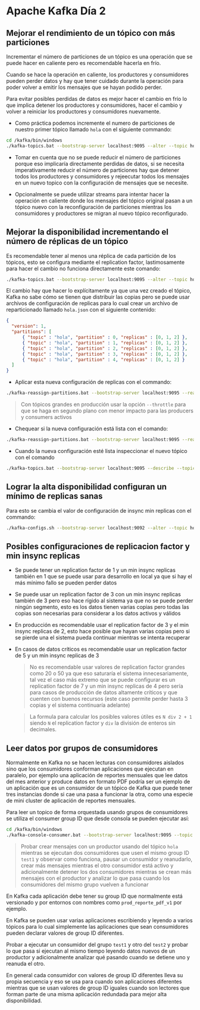 # Apache Kafka Día 2

## Mejorar el rendimiento de un tópico con más particiones

Incrementar el número de particiones de un tópico es una operación que se puede
hacer en caliente pero es recomendable hacerla en frío.

Cuando se hace la operación en caliente, los productores y consumidores pueden
perder datos y hay que tener cuidado durante la operación para poder volver
a emitir los mensajes que se hayan podido perder.

Para evitar posibles perdidas de datos es mejor hacer el cambio en frío lo que
implica detener los productores y consumidores, hacer el cambio y volver a
reiniciar los productores y consumidores nuevamente.

* Como práctica podemos incremente el numero de particiones de nuestro primer
  tópico llamado `hola` con el siguiente commando:

```bash
cd /kafka/bin/windows
./kafka-topics.bat --bootstrap-server localhost:9095 --alter --topic hola --partitions 5
```

* Tomar en cuenta que no se puede reducir el número de particiones porque eso
  implicaría directamente perdidas de datos, si se necesita imperativamente
  reducir el número de particiones hay que detener todos los productores y
  consumidores y rejeecutar todos los mensajes en un nuevo topico con la
  configuración de mensajes que se necesite.

* Opcionalmente se puede utilizar streams para intentar hacer la operación en
  caliente donde los mensajes del tópico original pasan a un tópico nuevo
  con la reconfiguración de particiones mientras los consumidores y productores
  se migran al nuevo tópico reconfigurado.

## Mejorar la disponibilidad incrementando el número de réplicas de un tópico

Es recomendable tener al menos una réplica de cada partición de los tópicos,
esto se configura mediante el replication factor, lastimosamente para hacer el
cambio no funciona directamente este comando:

```bash
./kafka-topics.bat --bootstrap-server localhost:9095 --alter --topic hola --partitions 5 --replication-factor 3
```

El cambio hay que hacer lo explícitamente ya que una vez creado el tópico,
Kafka no sabe cómo se tienen que distribuir las copias pero se puede usar
archivos de configuración de replicas para lo cual crear un archivo de
reparticionado llamado `hola.json` con el siguiente contenido:

```json
{
  "version": 1,
  "partitions": [
      { "topic" : "hola", "partition" : 0, "replicas" : [0, 1, 2] },
      { "topic" : "hola", "partition" : 1, "replicas" : [0, 1, 2] },
      { "topic" : "hola", "partition" : 2, "replicas" : [0, 1, 2] },
      { "topic" : "hola", "partition" : 3, "replicas" : [0, 1, 2] },
      { "topic" : "hola", "partition" : 4, "replicas" : [0, 1, 2] }
  ]
}
```

* Aplicar esta nueva configuración de replicas con el commando:

```bash
./kafka-reassign-partitions.bat --bootstrap-server localhost:9095 --reassignment-json-file hola.json --execute
```

> Con tópicos grandes en producción usar la opción `--throttle` para que se
  haga en segundo plano con menor impacto para las producers y consumers activos

* Chequear si la nueva configuración está lista con el comando:

```bash
./kafka-reassign-partitions.bat --bootstrap-server localhost:9095 --reassignment-json-file hola.json --verify
```

* Cuando la nueva configuración esté lista inspeccionar el nuevo tópico con el comando

```bash
./kafka-topics.bat --bootstrap-server localhost:9095 --describe --topic hola
```

## Lograr la alta disponibilidad configuran un mínimo de replicas sanas

Para esto se cambia el valor de configuración de insync min replicas con el
commando:

```bash
./kafka-configs.sh --bootstrap-server localhost:9092 --alter --topic hola --add-config min.insync.replicas=2
```

## Posibles configuraciones de replicacion factor y min insync replicas

* Se puede tener un replication factor de 1 y un min insync replicas también en
  1 que se puede usar para desarrollo en local ya que si hay el más mínimo fallo
  se pueden perder datos

* Se puede usar un replication factor de 3 con un min insync replicas también de
  3 pero eso hace rígido al sistema ya que no se puede perder ningún segmento,
  esto es los datos tienen varias copias pero todas las copias son necesarias
  para considerar a los datos activos y válidos

* En producción es recomendable usar el replication factor de 3 y el min insync
  replicas de 2, esto hace posible que hayan varias copias pero si se pierde una
  el sistema pueda continuar mientras se intenta recuperar

* En casos de datos críticos es recomendable usar un replication factor de 5 y
  un min insync replicas de 3

  > No es recomendable usar valores de replication factor grandes como 20 o 50
    ya que eso saturaría el sistema innecesariamente, tal vez el caso más
    extremo que se puede configurar es un replication factor de 7 y un min
    insync replicas de 4 pero sería para casos de producción de datos altamente
    críticos y que cuenten con buenos recursos (este caso permite perder hasta
    3 copias y el sistema continuaría adelante)

  > La formula para calcular los posibles valores útiles es `N div 2 + 1` siendo
    `N` el replication factor y `div` la división de enteros sin decimales.

## Leer datos por grupos de consumidores

Normalmente en Kafka no se hacen lecturas con consumidores aislados sino que
los consumidores conforman aplicaciones que ejecutan en paralelo, por ejemplo
una aplicación de reportes mensuales que lee datos del mes anterior y produce
datos en formato PDF podría ser un ejemplo de un aplicación que es un consumidor
de un tópico de Kafka que puede tener tres instancias donde si cae una pasa a
funcionar la otra, como una especie de mini cluster de aplicación de reportes
mensuales.

Para leer un topico de forma orquestada usando grupos de consumidores se utiliza
el consumer group ID que desde consola se pueden ejecutar así:

```bash
cd /kafka/bin/windows
./kafka-console-consumer.bat --bootstrap-server localhost:9095 --topic hola --group test1
```

> Probar crear mensajes con un productor usando del tópico `hola` mientras se
  ejecutan dos consumidores que usen el mismo group ID `test1` y observar como
  funciona, pausar un consumidor y reanudarlo, crear más mensajes mientras el
  otro consumidor está activo y adicionalmente detener los dos consumidores
  mientras se crean más mensajes con el productor y analizar lo que pasa cuando
  los consumidores del mismo grupo vuelven a funcionar

En Kafka cada aplicación debe tener su group ID que normalmente está versionado
y por entornos con nombres como `prod_reporte_pdf_v1` por ejemplo.

En Kafka se pueden usar varias aplicaciones escribiendo y leyendo a varios
tópicos para lo cual simplemente las aplicaciones que sean consumidores pueden
declarar valores de group ID diferentes.

Probar a ejecutar un consumidor del grupo `test1` y otro del `test2` y probar
lo que pasa si ejecutan al mismo tiempo leyendo datos nuevos de un productor y
adicionalmente analizar qué pasando cuando se detiene uno y reanuda el otro.

En general cada consumidor con valores de group ID diferentes lleva su propia
secuencia y eso se usa para cuando son aplicaciones diferentes mientras que
se usan valores de group ID iguales cuando son lectores que forman parte de
una misma aplicación redundada para mejor alta disponibilidad.
